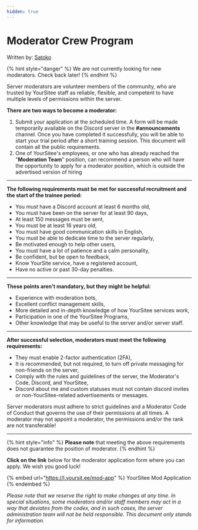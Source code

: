 ```yaml
---
hidden: true
---
```


# Moderator Crew Program

Written by: <img src="../.gitbook/assets/contributors/satoko (3).png" alt="" data-size="line">[Satoko](../about/contributors.md#satoko) <img src="../.gitbook/assets/badges/yoursiteeStaff (2).png" alt="" data-size="line">

{% hint style="danger" %}
We are not currently looking for new moderators. Check back later!
{% endhint %}

Server moderators are volunteer members of the community, who are trusted by YourSitee staff as reliable, flexible, and competent to have multiple levels of permissions within the server.

**There are two ways to become a moderator:**

1. Submit your application at the scheduled time. A form will be made temporarily available on the Discord server in the **#announcements** channel. Once you have completed it successfully, you will be able to start your trial period after a short training session. This document will contain all the public requirements.
2. One of YourSitee's employees, or one who has already reached the "**Moderation Team**" position, can recommend a person who will have the opportunity to apply for a moderator position, which is outside the advertised version of hiring

***

**The following requirements must be met for successful recruitment and the start of the trainee period:**

* You must have a Discord account at least 6 months old,
* You must have been on the server for at least 90 days,
* At least 150 messages must be sent,
* You must be at least 16 years old,
* You must have good communication skills in English,
* You must be able to dedicate time to the server regularly,
* Be motivated enough to help other users,
* You must have a lot of patience and a calm personality,
* Be confident, but be open to feedback,
* Know YourSite service, have a registered account,
* Have no active or past 30-day penalties.

***

**These points aren't mandatory, but they might be helpful:**

* Experience with moderation bots,
* Excellent conflict management skills,
* More detailed and in-depth knowledge of how YourSitee services work,
* Participation in one of the YourSitee Programs,
* Other knowledge that may be useful to the server and/or server staff.

***

**After successful selection, moderators must meet the following requirements:**

* They must enable 2-factor authentication (2FA),
* It is recommended, but not required, to turn off private messaging for non-friends on the server,
* Comply with the rules and guidelines of the server, the Moderator's Code, Discord, and YourSitee,
* Discord about me and custom statuses must not contain discord invites or non-YourSitee-related advertisements or messages.

Server moderators must adhere to strict guidelines and a Moderator Code of Conduct that governs the use of their permissions at all times. A moderator may not appoint a moderator, the permissions and/or the rank are not transferable!

***

{% hint style="info" %}
**Please note** that meeting the above requirements does not guarantee the position of moderator.
{% endhint %}

**Click on the link** below for the moderator application form where you can apply. We wish you good luck!

{% embed url="https://l.yoursit.ee/mod-app" %}
YourSitee Mod Application
{% endembed %}

_Please note that we reserve the right to make changes at any time. In special situations, some moderators and/or staff members may act in a way that deviates from the codex, and in such cases, the server administration team will not be held responsible. This document only stands for information._
